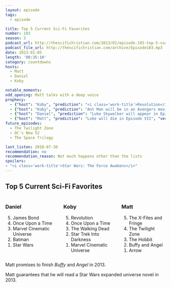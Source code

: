 ```yaml
---
layout: episode
tags:
  - episode

title: Top 5 Current Sci-Fi Favorites
number: 103
season: 3
podcast_url: http://thescifichristian.com/2013/01/episode-103-top-5-current-sci-fi-favorites/
podcast_file_url: http://thescifichristian.com/archive/Episode103.mp3
date: 2013-01-05
length: '00:35:10'
category: countdowns
hosts:
  - Matt
  - Daniel
  - Koby

notable_moments:
odd_opening: Matt talks with a deep voice
prophecy: 
  - {"host": "Koby", "prediction": "<i class='work-title'>Revolution</i> will not be canceled in two years", "veracity": false, "comments": "It was cancelled one year, four months later"}
  - {"host": "Koby", "prediction": "Ant Man will be in an Avengers movie before his own movie", "veracity": false, "comments": ""}
  - {"host": "Daniel", "prediction": "Luke Skywalker will appear in Episode VII", "veracity": true, "comments": ""}
  - {"host": "Matt", "prediction": "Luke will die in Episode VII", "veracity": false, "comments": ""}
future_episodes:
  - The Twilight Zone
  - DC's New 52
  - The Space Trilogy

last_listen: 2018-07-30 
recommendation: no
recommendation_reason: Not much happens other than the lists
spoilers:
- "<i class='work-title'>Star Wars: The Force Awakens</i>"
---
```


<div class="top-five">
  <h2 class="has-text-centered">Top 5 Current Sci-Fi Favorites</h2>
  <div class="columns">
    <div class="column daniel">
      <h3>Daniel</h3>
      <ol reversed>
        <li>James Bond
        <li>Once Upon a Time 
        <li>Marvel Cinematic Universe
        <li>Batman
        <li>Star Wars
      </ol>
    </div>
    <div class="column koby">
      <h3>Koby</h3>
      <ol reversed>
        <li>Revolution
        <li>Once Upon a Time
        <li>The Walking Dead
        <li>Star Trek Into Darkness
        <li>Marvel Cinematic Universe
      </ol>
    </div>
    <div class="column matt">
      <h3>Matt</h3>
      <ol reversed>
        <li>The X-Files and Fringe
        <li>The Twilight Zone
        <li>The Hobbit
        <li>Buffy and Angel
        <li>Arrow
      </ol>
    </div>
  </div>
</div>

Matt promises to finish <i class="work-title">Buffy</i> and <i class="work-title">Angel</i> in 2013.

Matt guarantees that he will read a Star Wars expanded universe novel in 2013.